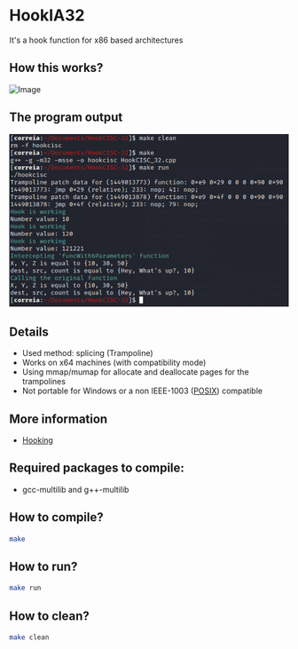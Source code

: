 # HookIA32

It's a hook function for x86 based architectures

## How this works?

![Image](https://miro.medium.com/max/1254/0*P2ntxJ78gmDvEtgX.PNG)

## The program output

![Image](hook.jpeg)

## Details

- Used method: splicing (Trampoline)
- Works on x64 machines (with compatibility mode)
- Using mmap/mumap for allocate and deallocate pages for the trampolines
- Not portable for Windows or a non IEEE-1003 ([POSIX](https://standards.ieee.org/ieee/1003.1/7101/)) compatible

## More information

- [Hooking](https://en.wikipedia.org/wiki/Hooking)

## Required packages to compile:

- gcc-multilib and g++-multilib

## How to compile?

~~~bash
make
~~~

## How to run?

~~~bash
make run
~~~

## How to clean?

~~~bash
make clean
~~~
